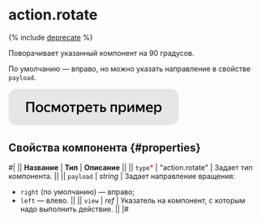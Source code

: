 # action.rotate

{% include [deprecate](../../_includes/deprecate.md) %}

Поворачивает указанный компонент на 90 градусов.

По умолчанию — вправо, но можно указать направление в свойстве `payload`.

[![](../_images/buttons/view-example.svg)](https://clck.ru/T9arg)

## Свойства компонента {#properties}

#|
|| **Название** | **Тип** | **Описание** ||
|| `type`<span style="color: red">\*</span> | "action.rotate" | Задает тип компонента. ||
|| `payload` | _string_ | Задает направление вращения:

- `right` (по умолчанию) — вправо;
- `left` — влево. ||
  || `view` | _ref_ | Указатель на компонент, с которым надо выполнить действие. ||
  |#
